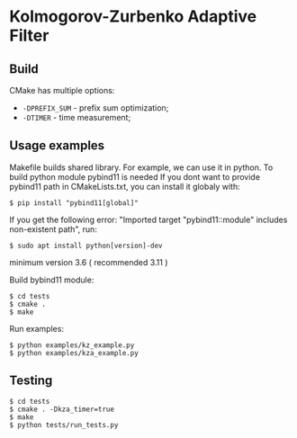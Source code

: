 # Kolmogorov-Zurbenko Adaptive Filter

## Build 
CMake has multiple options:
- `-DPREFIX_SUM` - prefix sum optimization;
- `-DTIMER` - time measurement;



## Usage examples
Makefile builds shared library. For example, we can use it in python.
To build python module pybind11 is needed
If you dont want to provide pybind11 path in CMakeLists.txt, you can 
install it globaly with:
```console
$ pip install "pybind11[global]"
```
If you get the following error: "Imported target "pybind11::module" 
includes non-existent path", run:
```console
$ sudo apt install python[version]-dev 
```
minimum version 3.6 ( recommended 3.11 ) 

Build bybind11 module:
```console
$ cd tests 
$ cmake .
$ make
```
Run examples:
```console
$ python examples/kz_example.py 
$ python examples/kza_example.py
```

## Testing 

```console
$ cd tests 
$ cmake . -Dkza_timer=true
$ make
$ python tests/run_tests.py
```
